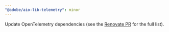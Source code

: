```yaml
---
"@adobe/aio-lib-telemetry": minor
---
```


Update OpenTelemetry dependencies (see the [Renovate PR](https://github.com/adobe/aio-lib-telemetry/pull/10) for the full list).
